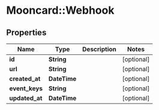 # Mooncard::Webhook

## Properties
Name | Type | Description | Notes
------------ | ------------- | ------------- | -------------
**id** | **String** |  | [optional] 
**url** | **String** |  | [optional] 
**created_at** | **DateTime** |  | [optional] 
**event_keys** | **String** |  | [optional] 
**updated_at** | **DateTime** |  | [optional] 


